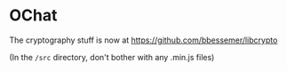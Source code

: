 # OChat

The cryptography stuff is now at https://github.com/bbessemer/libcrypto

(In the `/src` directory, don't bother with any .min.js files)
